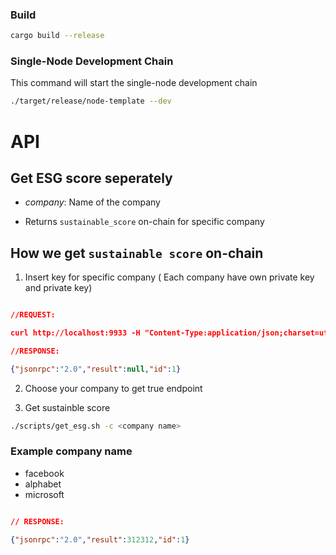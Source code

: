 
### Build


```sh
cargo build --release
```



### Single-Node Development Chain

This command will start the single-node development chain

```bash
./target/release/node-template --dev
```

# API

## Get ESG score seperately


- *company*: Name of the company

- Returns `sustainable_score` on-chain for specific company

## How we get `sustainable score` on-chain 

1. Insert key for specific company ( Each company have own private key and private key)

```json

//REQUEST:

curl http://localhost:9933 -H "Content-Type:application/json;charset=utf-8" -d   '{ "jsonrpc":"2.0", "id":1, "method":"author_insertKey", "params": ["esg!","//Alice","0xd43593c715fdd31c61141abd04a99fd6822c8558854ccde39a5684e7a56da27d"] }'

//RESPONSE:

{"jsonrpc":"2.0","result":null,"id":1}
```

2. Choose your company to get true endpoint


3. Get sustainble score
```bash
./scripts/get_esg.sh -c <company name>
```
### Example company name
- facebook
- alphabet
- microsoft

```json

// RESPONSE:

{"jsonrpc":"2.0","result":312312,"id":1}

```
